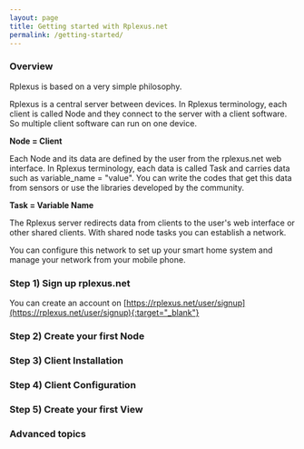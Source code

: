 ```yaml
---
layout: page
title: Getting started with Rplexus.net
permalink: /getting-started/
---
```


### Overview
Rplexus is based on a very simple philosophy.

Rplexus is a central server between devices. In Rplexus terminology, each client is called Node and they connect to the server with a client software. So multiple client software can run on one device.

**Node = Client**

Each Node and its data are defined by the user from the rplexus.net web interface. In Rplexus terminology, each data is called Task and carries data such as variable_name = "value". You can write the codes that get this data from sensors or use the libraries developed by the community.

**Task = Variable Name**

The Rplexus server redirects data from clients to the user's web interface or other shared clients. With shared node tasks you can establish a network.

You can configure this network to set up your smart home system and manage your network from your mobile phone.

### Step 1) Sign up rplexus.net
You can create an account on [https://rplexus.net/user/signup](https://rplexus.net/user/signup){:target="_blank"}

### Step 2) Create your first Node

### Step 3) Client Installation

### Step 4) Client Configuration

### Step 5) Create your first View

### Advanced topics
